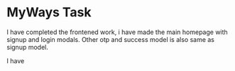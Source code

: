 # MyWays Task

I have completed the frontened work, i have made the main homepage with signup and login modals. Other otp and success model is also same as signup model.

I have 


